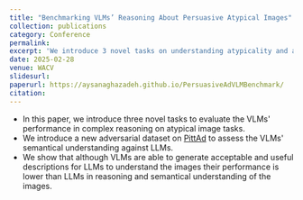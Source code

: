 ```yaml
---
title: "Benchmarking VLMs’ Reasoning About Persuasive Atypical Images"
collection: publications
category: Conference
permalink: 
excerpt: 'We introduce 3 novel tasks on understanding atypicality and an adversarial dataset on PittAd dataset.'
date: 2025-02-28
venue: WACV
slidesurl: 
paperurl: https://aysanaghazadeh.github.io/PersuasiveAdVLMBenchmark/
citation: 
---
```


* In this paper, we introduce three novel tasks to evaluate the VLMs' performance in complex reasoning on atypical image tasks.
* We introduce a new adversarial dataset on [PittAd](https://people.cs.pitt.edu/~kovashka/hussain_zhang_kovashka_ads_cvpr2017.pdf) to assess the VLMs' semantical understanding against LLMs.
* We show that although VLMs are able to generate acceptable and useful descriptions for LLMs to understand the images their performance is lower than LLMs in reasoning and semantical understanding of the images.
